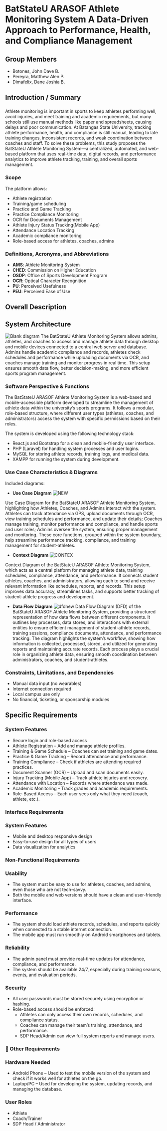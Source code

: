 # BatStateU ARASOF Athlete Monitoring System A Data-Driven Approach to Performance, Health, and Compliance Management

##  Group Members
- Botones, John Dave B.
- Pereyra, Matthew Alen P.
- Dimafelix, Dane Joshia B.

## Introduction / Summary
###
Athlete monitoring is important in sports to keep athletes performing well, avoid injuries, and meet training and academic requirements, but many schools still use manual methods like paper and spreadsheets, causing delays and poor communication. At Batangas State University, tracking athlete performance, health, and compliance is still manual, leading to late training changes, inconsistent records, and weak coordination between coaches and staff. To solve these problems, this study proposes the BatStateU Athlete Monitoring System—a centralized, automated, and web-based platform that uses real-time data, digital records, and performance analytics to improve athlete tracking, training, and overall sports management.

### Scope
The platform allows:
- Athlete registration 
- Training/game scheduling
- Practice and Game Tracking
- Practice Compliance Monitoring
- OCR for Documents Management
- Athlete Injury Status Tracking(Mobile App)
- Attendance Location Tracking
- Academic compliance monitoring
- Role-based access for athletes, coaches, admins

### Definitions, Acronyms, and Abbreviations
- **AMS**: Athlete Monitoring System
- **CHED**: Commission on Higher Education
- **OSDP**: Office of Sports Development Program
- **OCR**: Optical Character Recognition
- **PU**: Perceived Usefulness
- **PEU**: Perceived Ease of Use

## Overall Description


## System Architecture
![Blank diagram](https://github.com/user-attachments/assets/496e1a1c-31ae-4986-89fc-b2fcb7a98020)
The BatStateU Athlete Monitoring System allows admins, athletes, and coaches to access and manage athlete data through desktop and mobile devices connected to a central web server and database. Admins handle academic compliance and records, athletes check schedules and performance while uploading documents via OCR, and coaches manage training and monitor progress in real time. This setup ensures smooth data flow, better decision-making, and more efficient sports program management.

### Software Perspective & Functions
The BatStateU ARASOF Athlete Monitoring System is a web-based and mobile-accessible platform developed to streamline the management of athlete data within the university’s sports programs. It follows a modular, role-based structure, where different user types (athletes, coaches, and administrators) access the system with specific permissions based on their roles.

The system is developed using the following technology stack:
- React.js and Bootstrap for a clean and mobile-friendly user interface.
- PHP (Laravel) for handling system processes and user logins.
- MySQL for storing athlete records, training logs, and medical data.
- XAMPP for running the system during development.

### Use Case Characteristics & Diagrams
Included diagrams:

- **Use Case Diagram**
![NEW](https://github.com/user-attachments/assets/a8717b2b-1eab-4df2-8a2d-ddadf447f932)

Use Case Diagram for the BatStateU ARASOF Athlete Monitoring System, highlighting how Athletes, Coaches, and Admins interact with the system. Athletes can track attendance via GPS, upload documents through OCR, view training schedules and performance, and update their details; Coaches manage training, monitor performance and compliance, and handle sports and user roles; Admins oversee the system, ensuring proper management and monitoring. These core functions, grouped within the system boundary, help streamline performance tracking, compliance, and training management for student-athletes.


- **Context Diagram**
 ![CONTEX](https://github.com/user-attachments/assets/fda00402-4d09-4d1c-9550-380c068764a9)

 Context Diagram of the BatStateU ARASOF Athlete Monitoring System, which acts as a central platform for managing athlete data, training schedules, compliance, attendance, and performance. It connects student athletes, coaches, and administrators, allowing each to send and receive relevant information like schedules, reports, and records. This setup improves data accuracy, streamlines tasks, and supports better tracking of student-athlete progress and development.


- **Data Flow Diagram**
![dfdnew](https://github.com/user-attachments/assets/1fa8ecfd-eeda-4191-a4d7-2a1f15775726)
Data Flow Diagram (DFD) of the BatStateU ARASOF Athlete Monitoring System, providing a structured representation of how data flows between different components. It outlines key processes, data stores, and interactions with external entities to ensure efficient management of student-athlete records, training sessions, compliance documents, attendance, and performance tracking. The diagram highlights the system’s workflow, showing how information is collected, processed, stored, and utilized for generating reports and maintaining accurate records. Each process plays a crucial role in organizing athlete data, ensuring smooth coordination between administrators, coaches, and student-athletes.


### Constraints, Limitations, and Dependencies
- Manual data input (no wearables)
- Internet connection required
- Local campus use only
- No financial, ticketing, or sponsorship modules


## Specific Requirements
### System Features
- Secure login and role-based access
- Athlete Registration – Add and manage athlete profiles.
- Training & Game Schedule – Coaches can set training and game dates.
- Practice & Game Tracking – Record attendance and performance.
- Training Compliance – Check if athletes are attending required practices.
- Document Scanner (OCR) – Upload and scan documents easily.
- Injury Tracking (Mobile App) – Track athlete injuries and recovery.
- Attendance with Location – Records where attendance was made.
- Academic Monitoring – Track grades and academic requirements.
- Role-Based Access – Each user sees only what they need (coach, athlete, etc.).


### Interface Requirements
### System Features
- Mobile and desktop responsive design 
- Easy-to-use design for all types of users
- Data visualization for analytics

###  Non-Functional Requirements
### Usability
- The system must be easy to use for athletes, coaches, and admins, even those who are not tech-savvy.
- Both the mobile and web versions should have a clean and user-friendly interface.
### Performance
- The system should load athlete records, schedules, and reports quickly when connected to a stable internet connection.
- The mobile app must run smoothly on Android smartphones and tablets.
### Reliability
- The admin panel must provide real-time updates for attendance, compliance, and performance.
- The system should be available 24/7, especially during training seasons, events, and evaluation periods.
### Security
- All user passwords must be stored securely using encryption or hashing.
- Role-based access should be enforced:
    - Athletes can only access their own records, schedules, and compliance status.
    - Coaches can manage their team’s training, attendance, and performance.
    - SDP Head/Admin can view full system reports and manage users.

### 📎 Other Requirements
### Hardware Needed
- Android Phone – Used to test the mobile version of the system and check if it works well for athletes on the go.
- Laptop/PC – Used for developing the system, updating records, and managing the database.
### User Roles
- Athlete
- Coach/Trainer
- SDP Head / Administrator
